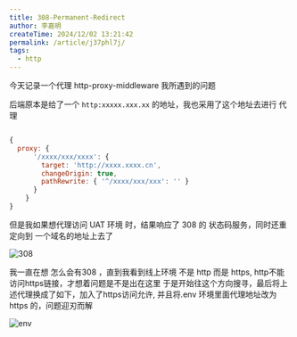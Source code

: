 ```yaml
---
title: 308-Permanent-Redirect
author: 李嘉明
createTime: 2024/12/02 13:21:42
permalink: /article/j37phl7j/
tags:
  - http
---
```


今天记录一个代理 http-proxy-middleware 我所遇到的问题

后端原本是给了一个 `http:xxxxx.xxx.xx` 的地址，我也采用了这个地址去进行 代理

```js

{
  proxy: {
      '/xxxx/xxx/xxxx': {
        target: 'http://xxxx.xxxx.cn',
        changeOrigin: true,
        pathRewrite: { '^/xxxx/xxx/xxx': '' }
      }
    }
}
```


但是我如果想代理访问 UAT 环境 时，结果响应了 308 的 状态码服务，同时还重定向到 一个域名的地址上去了


![308](/http/1.png)


我一直在想 怎么会有308 ，直到我看到线上环境 不是 http 而是 https, http不能访问https链接，才想着问题是不是出在这里
于是开始往这个方向搜寻，最后将上述代理换成了如下，加入了https访问允许, 并且将.env 环境里面代理地址改为 https 的，问题迎刃而解

![env](/http/2.png)